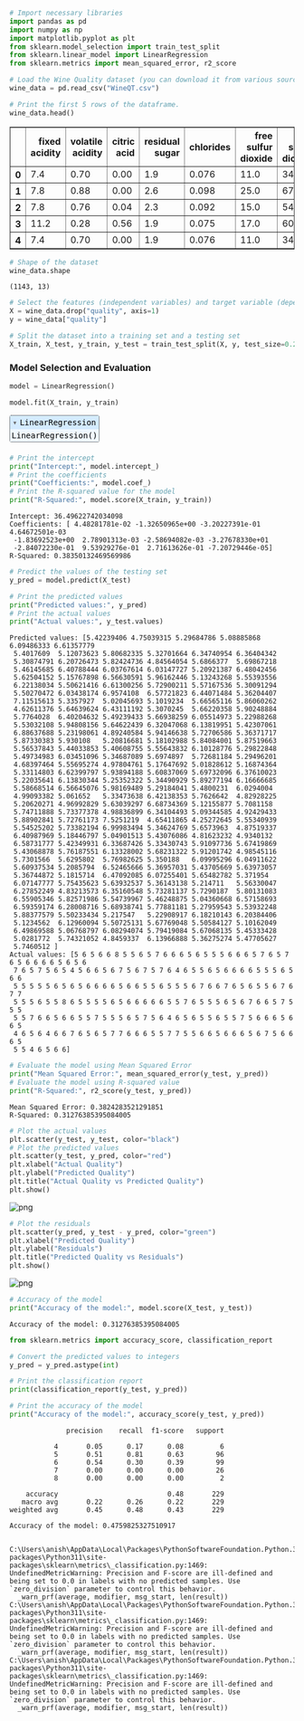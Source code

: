 ```python
# Import necessary libraries
import pandas as pd
import numpy as np
import matplotlib.pyplot as plt
from sklearn.model_selection import train_test_split
from sklearn.linear_model import LinearRegression
from sklearn.metrics import mean_squared_error, r2_score
```


```python
# Load the Wine Quality dataset (you can download it from various sources)
wine_data = pd.read_csv("WineQT.csv")
```


```python
# Print the first 5 rows of the dataframe.
wine_data.head()
```




<div>
<style scoped>
    .dataframe tbody tr th:only-of-type {
        vertical-align: middle;
    }

    .dataframe tbody tr th {
        vertical-align: top;
    }

    .dataframe thead th {
        text-align: right;
    }
</style>
<table border="1" class="dataframe">
  <thead>
    <tr style="text-align: right;">
      <th></th>
      <th>fixed acidity</th>
      <th>volatile acidity</th>
      <th>citric acid</th>
      <th>residual sugar</th>
      <th>chlorides</th>
      <th>free sulfur dioxide</th>
      <th>total sulfur dioxide</th>
      <th>density</th>
      <th>pH</th>
      <th>sulphates</th>
      <th>alcohol</th>
      <th>quality</th>
      <th>Id</th>
    </tr>
  </thead>
  <tbody>
    <tr>
      <th>0</th>
      <td>7.4</td>
      <td>0.70</td>
      <td>0.00</td>
      <td>1.9</td>
      <td>0.076</td>
      <td>11.0</td>
      <td>34.0</td>
      <td>0.9978</td>
      <td>3.51</td>
      <td>0.56</td>
      <td>9.4</td>
      <td>5</td>
      <td>0</td>
    </tr>
    <tr>
      <th>1</th>
      <td>7.8</td>
      <td>0.88</td>
      <td>0.00</td>
      <td>2.6</td>
      <td>0.098</td>
      <td>25.0</td>
      <td>67.0</td>
      <td>0.9968</td>
      <td>3.20</td>
      <td>0.68</td>
      <td>9.8</td>
      <td>5</td>
      <td>1</td>
    </tr>
    <tr>
      <th>2</th>
      <td>7.8</td>
      <td>0.76</td>
      <td>0.04</td>
      <td>2.3</td>
      <td>0.092</td>
      <td>15.0</td>
      <td>54.0</td>
      <td>0.9970</td>
      <td>3.26</td>
      <td>0.65</td>
      <td>9.8</td>
      <td>5</td>
      <td>2</td>
    </tr>
    <tr>
      <th>3</th>
      <td>11.2</td>
      <td>0.28</td>
      <td>0.56</td>
      <td>1.9</td>
      <td>0.075</td>
      <td>17.0</td>
      <td>60.0</td>
      <td>0.9980</td>
      <td>3.16</td>
      <td>0.58</td>
      <td>9.8</td>
      <td>6</td>
      <td>3</td>
    </tr>
    <tr>
      <th>4</th>
      <td>7.4</td>
      <td>0.70</td>
      <td>0.00</td>
      <td>1.9</td>
      <td>0.076</td>
      <td>11.0</td>
      <td>34.0</td>
      <td>0.9978</td>
      <td>3.51</td>
      <td>0.56</td>
      <td>9.4</td>
      <td>5</td>
      <td>4</td>
    </tr>
  </tbody>
</table>
</div>




```python
# Shape of the dataset
wine_data.shape
```




    (1143, 13)




```python
# Select the features (independent variables) and target variable (dependent variable)
X = wine_data.drop("quality", axis=1)
y = wine_data["quality"]
```


```python
# Split the dataset into a training set and a testing set
X_train, X_test, y_train, y_test = train_test_split(X, y, test_size=0.2, random_state=42)
```

### Model Selection and Evaluation


```python
model = LinearRegression()
```


```python
model.fit(X_train, y_train)
```




<style>#sk-container-id-1 {color: black;}#sk-container-id-1 pre{padding: 0;}#sk-container-id-1 div.sk-toggleable {background-color: white;}#sk-container-id-1 label.sk-toggleable__label {cursor: pointer;display: block;width: 100%;margin-bottom: 0;padding: 0.3em;box-sizing: border-box;text-align: center;}#sk-container-id-1 label.sk-toggleable__label-arrow:before {content: "▸";float: left;margin-right: 0.25em;color: #696969;}#sk-container-id-1 label.sk-toggleable__label-arrow:hover:before {color: black;}#sk-container-id-1 div.sk-estimator:hover label.sk-toggleable__label-arrow:before {color: black;}#sk-container-id-1 div.sk-toggleable__content {max-height: 0;max-width: 0;overflow: hidden;text-align: left;background-color: #f0f8ff;}#sk-container-id-1 div.sk-toggleable__content pre {margin: 0.2em;color: black;border-radius: 0.25em;background-color: #f0f8ff;}#sk-container-id-1 input.sk-toggleable__control:checked~div.sk-toggleable__content {max-height: 200px;max-width: 100%;overflow: auto;}#sk-container-id-1 input.sk-toggleable__control:checked~label.sk-toggleable__label-arrow:before {content: "▾";}#sk-container-id-1 div.sk-estimator input.sk-toggleable__control:checked~label.sk-toggleable__label {background-color: #d4ebff;}#sk-container-id-1 div.sk-label input.sk-toggleable__control:checked~label.sk-toggleable__label {background-color: #d4ebff;}#sk-container-id-1 input.sk-hidden--visually {border: 0;clip: rect(1px 1px 1px 1px);clip: rect(1px, 1px, 1px, 1px);height: 1px;margin: -1px;overflow: hidden;padding: 0;position: absolute;width: 1px;}#sk-container-id-1 div.sk-estimator {font-family: monospace;background-color: #f0f8ff;border: 1px dotted black;border-radius: 0.25em;box-sizing: border-box;margin-bottom: 0.5em;}#sk-container-id-1 div.sk-estimator:hover {background-color: #d4ebff;}#sk-container-id-1 div.sk-parallel-item::after {content: "";width: 100%;border-bottom: 1px solid gray;flex-grow: 1;}#sk-container-id-1 div.sk-label:hover label.sk-toggleable__label {background-color: #d4ebff;}#sk-container-id-1 div.sk-serial::before {content: "";position: absolute;border-left: 1px solid gray;box-sizing: border-box;top: 0;bottom: 0;left: 50%;z-index: 0;}#sk-container-id-1 div.sk-serial {display: flex;flex-direction: column;align-items: center;background-color: white;padding-right: 0.2em;padding-left: 0.2em;position: relative;}#sk-container-id-1 div.sk-item {position: relative;z-index: 1;}#sk-container-id-1 div.sk-parallel {display: flex;align-items: stretch;justify-content: center;background-color: white;position: relative;}#sk-container-id-1 div.sk-item::before, #sk-container-id-1 div.sk-parallel-item::before {content: "";position: absolute;border-left: 1px solid gray;box-sizing: border-box;top: 0;bottom: 0;left: 50%;z-index: -1;}#sk-container-id-1 div.sk-parallel-item {display: flex;flex-direction: column;z-index: 1;position: relative;background-color: white;}#sk-container-id-1 div.sk-parallel-item:first-child::after {align-self: flex-end;width: 50%;}#sk-container-id-1 div.sk-parallel-item:last-child::after {align-self: flex-start;width: 50%;}#sk-container-id-1 div.sk-parallel-item:only-child::after {width: 0;}#sk-container-id-1 div.sk-dashed-wrapped {border: 1px dashed gray;margin: 0 0.4em 0.5em 0.4em;box-sizing: border-box;padding-bottom: 0.4em;background-color: white;}#sk-container-id-1 div.sk-label label {font-family: monospace;font-weight: bold;display: inline-block;line-height: 1.2em;}#sk-container-id-1 div.sk-label-container {text-align: center;}#sk-container-id-1 div.sk-container {/* jupyter's `normalize.less` sets `[hidden] { display: none; }` but bootstrap.min.css set `[hidden] { display: none !important; }` so we also need the `!important` here to be able to override the default hidden behavior on the sphinx rendered scikit-learn.org. See: https://github.com/scikit-learn/scikit-learn/issues/21755 */display: inline-block !important;position: relative;}#sk-container-id-1 div.sk-text-repr-fallback {display: none;}</style><div id="sk-container-id-1" class="sk-top-container"><div class="sk-text-repr-fallback"><pre>LinearRegression()</pre><b>In a Jupyter environment, please rerun this cell to show the HTML representation or trust the notebook. <br />On GitHub, the HTML representation is unable to render, please try loading this page with nbviewer.org.</b></div><div class="sk-container" hidden><div class="sk-item"><div class="sk-estimator sk-toggleable"><input class="sk-toggleable__control sk-hidden--visually" id="sk-estimator-id-1" type="checkbox" checked><label for="sk-estimator-id-1" class="sk-toggleable__label sk-toggleable__label-arrow">LinearRegression</label><div class="sk-toggleable__content"><pre>LinearRegression()</pre></div></div></div></div></div>




```python
# Print the intercept
print("Intercept:", model.intercept_)
# Print the coefficients
print("Coefficients:", model.coef_)
# Print the R-squared value for the model
print("R-Squared:", model.score(X_train, y_train))
```

    Intercept: 36.49622742034098
    Coefficients: [ 4.48281781e-02 -1.32650965e+00 -3.20227391e-01  4.64672501e-03
     -1.83692523e+00  2.78901313e-03 -2.58694082e-03 -3.27678330e+01
     -2.84072230e-01  9.53929276e-01  2.71613626e-01 -7.20729446e-05]
    R-Squared: 0.38350132469569986



```python
# Predict the values of the testing set
y_pred = model.predict(X_test)
```


```python
# Print the predicted values
print("Predicted values:", y_pred)
# Print the actual values
print("Actual values:", y_test.values)
```

    Predicted values: [5.42239406 4.75039315 5.29684786 5.08885868 6.09486333 6.61357779
     5.4017609  5.12073623 5.80682335 5.32701664 6.34740954 6.36404342
     5.30874791 6.20726473 5.82424736 4.84564054 5.6866377  5.69867218
     5.46145685 6.40788444 6.03767614 6.03147727 5.20921387 6.48042456
     5.62504152 5.15767898 6.56630591 5.96162446 5.13243268 5.55393556
     6.22138034 5.50621416 6.61300256 5.72900211 5.57167536 5.30091294
     5.50270472 6.03438174 6.9574108  6.57721823 6.44071484 5.36204407
     7.11515613 5.3357927  5.02045693 5.1019234  5.66565116 5.86060262
     4.62611376 5.64639624 6.43111192 5.3070245  5.66220358 5.90248884
     5.7764028  6.40204632 5.49239433 5.66938259 6.05514973 5.22988268
     5.53032108 5.94808156 5.64622439 6.32047068 6.13819951 5.42307061
     6.88637688 5.23198061 4.89240584 5.94146638 5.72706586 5.36371717
     5.87330383 5.930108   5.20816681 5.18102988 5.84084001 5.87519663
     5.56537843 5.44033853 5.40608755 5.55643832 6.10128776 5.29822848
     5.49734983 6.03451096 5.34687089 5.6974897  5.72681184 5.29496201
     4.68397464 5.55695274 4.97804761 5.17647692 5.01828612 5.16874364
     5.33114803 6.62399797 5.93894188 5.60837069 5.69732096 6.37610023
     5.22035641 6.13830344 5.25352322 5.34490929 5.89277194 6.16666685
     5.58668514 6.56645076 5.98169489 5.29184041 5.4800231  6.0294004
     4.99093382 5.061652   5.33473638 6.42138353 5.7626642  4.82928225
     5.20620271 4.96992829 5.63039297 6.68734369 5.12155877 5.7081158
     5.74711888 5.73377378 4.98836899 6.34104493 5.09344585 4.92429433
     5.88902841 5.72761173 7.5251219  4.65411865 4.25272645 5.55340939
     5.54525202 5.73382194 6.99983494 5.34624769 5.6573963  4.87519337
     6.40987969 5.18446797 5.04901513 5.43076086 4.81623232 4.9340132
     6.58731777 5.42349931 6.33687426 5.33430743 5.91097736 5.67419869
     5.43068878 5.76187551 6.13328002 5.68231322 5.91201742 4.98545116
     5.7301566  5.6295802  5.76982625 5.350188   6.09995296 6.04911622
     5.60937534 5.2085794  6.52465666 5.36957031 5.43705669 5.63973057
     5.36744872 5.1815714  6.47092085 6.07255401 5.65482782 5.371954
     6.07147777 5.75435623 5.63932537 5.36143138 5.214711   5.56330047
     6.27852249 4.83213573 6.35160548 5.73281137 5.7290187  5.80131083
     6.55905346 5.82571986 5.54739967 5.46248875 5.04360668 6.57158693
     6.59359174 6.28008716 5.68938741 5.77881181 5.27959543 5.53932248
     5.88377579 5.50233434 5.217547   5.22908917 6.18210143 6.20384406
     5.1234562  6.12960094 5.50725131 5.67769048 5.50584127 5.10162049
     6.49869588 5.06768797 6.08294074 5.79419084 5.67068135 5.45333428
     5.0281772  5.74321052 4.8459337  6.13966888 5.36275274 5.47705627
     5.7460512 ]
    Actual values: [5 6 5 6 6 8 5 5 6 5 7 6 6 6 5 6 5 5 5 6 6 6 5 7 6 5 7 6 5 6 6 6 6 5 6 5 6
     7 6 5 7 5 6 5 4 5 6 6 5 6 7 5 6 7 5 7 6 4 6 5 5 6 5 6 6 6 6 5 5 5 6 5 6 6
     5 5 5 5 5 6 5 6 5 6 6 6 6 5 6 6 5 5 6 5 5 5 6 7 6 6 7 6 5 6 5 5 6 7 6 7 7
     5 5 5 6 5 5 8 6 5 5 5 5 6 5 6 6 6 6 6 5 5 7 6 5 5 5 6 5 6 7 6 6 5 7 5 5 5
     5 5 7 6 6 5 6 6 5 5 7 5 5 5 6 5 7 5 6 4 6 5 6 5 5 6 5 5 7 5 6 6 6 5 6 6 5
     4 6 5 6 4 6 6 7 6 5 6 5 7 7 6 6 6 5 5 7 7 5 5 6 6 5 6 6 6 5 6 7 5 6 6 6 5
     5 5 4 6 5 6 6]



```python
# Evaluate the model using Mean Squared Error
print("Mean Squared Error:", mean_squared_error(y_test, y_pred))
# Evaluate the model using R-squared value
print("R-Squared:", r2_score(y_test, y_pred))
```

    Mean Squared Error: 0.3824283521291851
    R-Squared: 0.31276385395084005



```python
# Plot the actual values
plt.scatter(y_test, y_test, color="black")
# Plot the predicted values
plt.scatter(y_test, y_pred, color="red")
plt.xlabel("Actual Quality")
plt.ylabel("Predicted Quality")
plt.title("Actual Quality vs Predicted Quality")
plt.show()
```


    
![png](output_13_0.png)
    



```python
# Plot the residuals
plt.scatter(y_pred, y_test - y_pred, color="green")
plt.xlabel("Predicted Quality")
plt.ylabel("Residuals")
plt.title("Predicted Quality vs Residuals")
plt.show()
```


    
![png](output_14_0.png)
    



```python
# Accuracy of the model
print("Accuracy of the model:", model.score(X_test, y_test))
```

    Accuracy of the model: 0.31276385395084005



```python
from sklearn.metrics import accuracy_score, classification_report

# Convert the predicted values to integers
y_pred = y_pred.astype(int)

# Print the classification report
print(classification_report(y_test, y_pred))

# Print the accuracy of the model
print("Accuracy of the model:", accuracy_score(y_test, y_pred))
```

                  precision    recall  f1-score   support
    
               4       0.05      0.17      0.08         6
               5       0.51      0.81      0.63        96
               6       0.54      0.30      0.39        99
               7       0.00      0.00      0.00        26
               8       0.00      0.00      0.00         2
    
        accuracy                           0.48       229
       macro avg       0.22      0.26      0.22       229
    weighted avg       0.45      0.48      0.43       229
    
    Accuracy of the model: 0.4759825327510917


    C:\Users\anish\AppData\Local\Packages\PythonSoftwareFoundation.Python.3.11_qbz5n2kfra8p0\LocalCache\local-packages\Python311\site-packages\sklearn\metrics\_classification.py:1469: UndefinedMetricWarning: Precision and F-score are ill-defined and being set to 0.0 in labels with no predicted samples. Use `zero_division` parameter to control this behavior.
      _warn_prf(average, modifier, msg_start, len(result))
    C:\Users\anish\AppData\Local\Packages\PythonSoftwareFoundation.Python.3.11_qbz5n2kfra8p0\LocalCache\local-packages\Python311\site-packages\sklearn\metrics\_classification.py:1469: UndefinedMetricWarning: Precision and F-score are ill-defined and being set to 0.0 in labels with no predicted samples. Use `zero_division` parameter to control this behavior.
      _warn_prf(average, modifier, msg_start, len(result))
    C:\Users\anish\AppData\Local\Packages\PythonSoftwareFoundation.Python.3.11_qbz5n2kfra8p0\LocalCache\local-packages\Python311\site-packages\sklearn\metrics\_classification.py:1469: UndefinedMetricWarning: Precision and F-score are ill-defined and being set to 0.0 in labels with no predicted samples. Use `zero_division` parameter to control this behavior.
      _warn_prf(average, modifier, msg_start, len(result))

